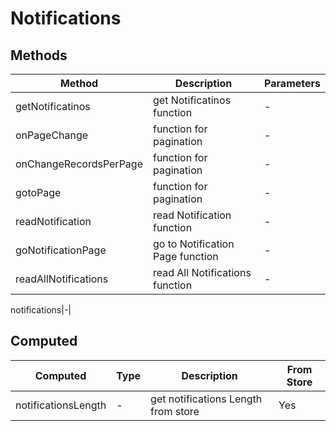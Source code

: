 # Notifications

## Methods

<!-- @vuese:Notifications:methods:start -->
|Method|Description|Parameters|
|---|---|---|
|getNotificatinos|get Notificatinos function|-|
|onPageChange|function for pagination|-|
|onChangeRecordsPerPage|function for pagination|-|
|gotoPage|function for pagination|-|
|readNotification|read Notification function|-|
|goNotificationPage|go to Notification Page function|-|
|readAllNotifications|read All Notifications function|-|

<!-- @vuese:Notifications:methods:end -->


 notifications|-|

<!-- @vuese:notifications:methods:end -->


## Computed

<!-- @vuese:notifications:computed:start -->
|Computed|Type|Description|From Store|
|---|---|---|---|
|notificationsLength|-|get notifications Length from store|Yes|

<!-- @vuese:notifications:computed:end -->


